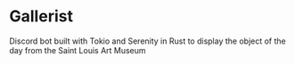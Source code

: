 # Gallerist
Discord bot built with Tokio and Serenity in Rust to display the object of the day from the Saint Louis Art Museum
